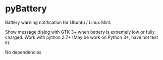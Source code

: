 # pyBattery #

Battery warning notification for Ubuntu / Linux Mint.

Show message dialog with GTK 3+ when battery is extremely low or fully charged. Work with python 2.7+ (May be work on Python 3+, have not test it).

No dependencies.